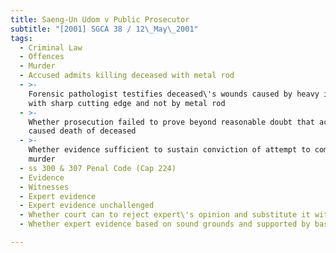 ```yaml
---
title: Saeng-Un Udom v Public Prosecutor
subtitle: "[2001] SGCA 38 / 12\_May\_2001"
tags:
  - Criminal Law
  - Offences
  - Murder
  - Accused admits killing deceased with metal rod
  - >-
    Forensic pathologist testifies deceased\'s wounds caused by heavy instrument
    with sharp cutting edge and not by metal rod
  - >-
    Whether prosecution failed to prove beyond reasonable doubt that accused
    caused death of deceased
  - >-
    Whether evidence sufficient to sustain conviction of attempt to commit
    murder
  - ss 300 & 307 Penal Code (Cap 224)
  - Evidence
  - Witnesses
  - Expert evidence
  - Expert evidence unchallenged
  - Whether court can to reject expert\'s opinion and substitute it with its own
  - Whether expert evidence based on sound grounds and supported by basic facts

---
```


